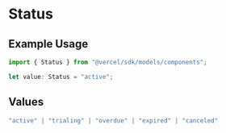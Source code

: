 # Status

## Example Usage

```typescript
import { Status } from "@vercel/sdk/models/components";

let value: Status = "active";
```

## Values

```typescript
"active" | "trialing" | "overdue" | "expired" | "canceled"
```
